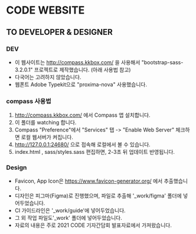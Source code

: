 # CODE WEBSITE

## TO DEVELOPER & DESIGNER

### DEV
- 이 웹사이트는 http://compass.kkbox.com/ 을 사용해서 "bootstrap-sass-3.2.0.1" 프로젝트로 제작했습니다. (아래 사용법 참고)
- 다국어는 고려하지 않았습니다.
- 웹폰트 Adobe Typekit으로 "proxima-nova" 사용했습니다.

### compass 사용법
1. http://compass.kkbox.com/ 에서 Compass 앱 설치합니다.
2. 이 폴더를 watching 합니다.
3. Compass "Preference"에서 "Services" 탭 -> "Enable Web Server" 체크하면 로컬 웹서버가 켜집니다.
4. http://127.0.0.1:24680/ 으로 접속해 로컬에서 볼 수 있습니다.
5. index.html , sass/styles.sass 편집하면, 2-3초 뒤 업데이트 반영됩니다.


### Design
- Favicon, App Icon은 https://www.favicon-generator.org/ 에서 추출했습니다.
- 디자인은 피그마(Figma)로 진행했으며, 파일로 추출해 '_work/figma' 폴더에 넣어두었습니다.
- CI 가이드라인은 '_work/guide'에 넣어두었습니다.
- 그 외 작업 파일도'_work' 폴더에 넣어두었습니다.
- 자료의 내용은 주로 2021 CODE 기자간담회 발표자료에서 가져왔습니다.